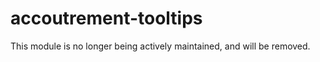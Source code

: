 accoutrement-tooltips
=====================

This module is no longer being actively maintained,
and will be removed.
